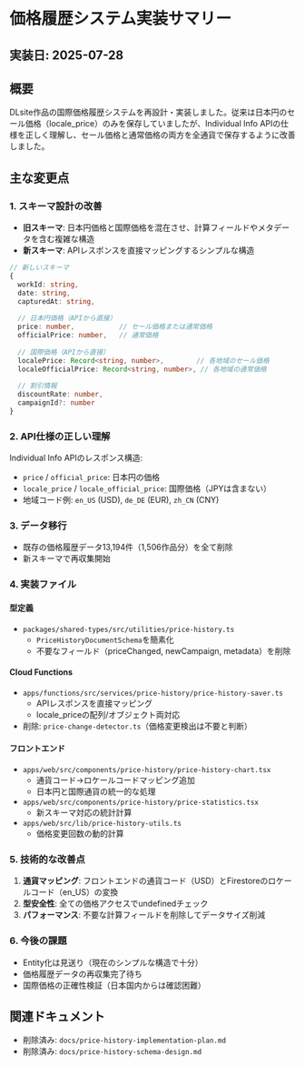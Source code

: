 # 価格履歴システム実装サマリー

## 実装日: 2025-07-28

## 概要
DLsite作品の国際価格履歴システムを再設計・実装しました。従来は日本円のセール価格（locale_price）のみを保存していましたが、Individual Info APIの仕様を正しく理解し、セール価格と通常価格の両方を全通貨で保存するように改善しました。

## 主な変更点

### 1. スキーマ設計の改善
- **旧スキーマ**: 日本円価格と国際価格を混在させ、計算フィールドやメタデータを含む複雑な構造
- **新スキーマ**: APIレスポンスを直接マッピングするシンプルな構造

```typescript
// 新しいスキーマ
{
  workId: string,
  date: string,
  capturedAt: string,
  
  // 日本円価格（APIから直接）
  price: number,           // セール価格または通常価格
  officialPrice: number,   // 通常価格
  
  // 国際価格（APIから直接）
  localePrice: Record<string, number>,        // 各地域のセール価格
  localeOfficialPrice: Record<string, number>, // 各地域の通常価格
  
  // 割引情報
  discountRate: number,
  campaignId?: number
}
```

### 2. API仕様の正しい理解
Individual Info APIのレスポンス構造:
- `price` / `official_price`: 日本円の価格
- `locale_price` / `locale_official_price`: 国際価格（JPYは含まない）
- 地域コード例: `en_US` (USD), `de_DE` (EUR), `zh_CN` (CNY)

### 3. データ移行
- 既存の価格履歴データ13,194件（1,506作品分）を全て削除
- 新スキーマで再収集開始

### 4. 実装ファイル

#### 型定義
- `packages/shared-types/src/utilities/price-history.ts`
  - `PriceHistoryDocumentSchema`を簡素化
  - 不要なフィールド（priceChanged, newCampaign, metadata）を削除

#### Cloud Functions
- `apps/functions/src/services/price-history/price-history-saver.ts`
  - APIレスポンスを直接マッピング
  - locale_priceの配列/オブジェクト両対応
- 削除: `price-change-detector.ts`（価格変更検出は不要と判断）

#### フロントエンド
- `apps/web/src/components/price-history/price-history-chart.tsx`
  - 通貨コード→ロケールコードマッピング追加
  - 日本円と国際通貨の統一的な処理
- `apps/web/src/components/price-history/price-statistics.tsx`
  - 新スキーマ対応の統計計算
- `apps/web/src/lib/price-history-utils.ts`
  - 価格変更回数の動的計算

### 5. 技術的な改善点
1. **通貨マッピング**: フロントエンドの通貨コード（USD）とFirestoreのロケールコード（en_US）の変換
2. **型安全性**: 全ての価格アクセスでundefinedチェック
3. **パフォーマンス**: 不要な計算フィールドを削除してデータサイズ削減

### 6. 今後の課題
- Entity化は見送り（現在のシンプルな構造で十分）
- 価格履歴データの再収集完了待ち
- 国際価格の正確性検証（日本国内からは確認困難）

## 関連ドキュメント
- 削除済み: `docs/price-history-implementation-plan.md`
- 削除済み: `docs/price-history-schema-design.md`